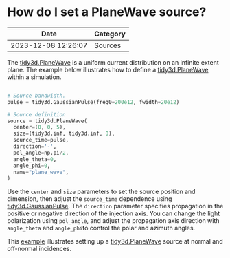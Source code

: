 # How do I set a PlaneWave source?

| Date       | Category    |
|------------|-------------|
| 2023-12-08 12:26:07 | Sources |


The [tidy3d.PlaneWave](https://docs.flexcompute.com/projects/tidy3d/en/latest/api/_autosummary/tidy3d.PlaneWave.html) is a uniform current distribution on an infinite extent plane. The example below illustrates how to define a [tidy3d.PlaneWave](https://docs.flexcompute.com/projects/tidy3d/en/latest/api/_autosummary/tidy3d.PlaneWave.html) within a simulation.



```python

# Source bandwidth.
pulse = tidy3d.GaussianPulse(freq0=200e12, fwidth=20e12)

# Source definition
source = tidy3d.PlaneWave(
  center=(0, 0, 5),
  size=(tidy3d.inf, tidy3d.inf, 0),
  source_time=pulse,
  direction='-',
  pol_angle=np.pi/2,
  angle_theta=0,
  angle_phi=0,
  name="plane_wave",
)

```



Use the `center` and `size` parameters to set the source position and dimension, then adjust the `source_time` dependence using [tidy3d.GaussianPulse](https://docs.flexcompute.com/projects/tidy3d/en/latest/api/_autosummary/tidy3d.GaussianPulse.html). The `direction` parameter specifies propagation in the positive or negative direction of the injection axis. You can change the light polarization using `pol_angle`, and  adjust the propagation axis direction with `angle_theta` and `angle_phi`to control the polar and azimuth angles.

This [example](https://www.flexcompute.com/tidy3d/examples/notebooks/GratingEfficiency/) illustrates setting up a [tidy3d.PlaneWave](https://docs.flexcompute.com/projects/tidy3d/en/latest/api/_autosummary/tidy3d.PlaneWave.html) source at normal and off-normal incidences.